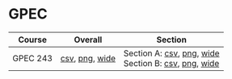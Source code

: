# GPEC

| Course | Overall | Section |
| ------ | ------- | ------- |
| GPEC 243 | [csv](https://github.com/UCSD-Historical-Enrollment-Data/2023Fall/blob/main/overall/GPEC%20243.csv), [png](https://raw.githubusercontent.com/UCSD-Historical-Enrollment-Data/2023Fall/main/plot_overall/GPEC%20243.png), [wide](https://raw.githubusercontent.com/UCSD-Historical-Enrollment-Data/2023Fall/main/plot_overall_wide/GPEC%20243.png) | Section A: [csv](https://github.com/UCSD-Historical-Enrollment-Data/2023Fall/blob/main/section/GPEC%20243_A.csv), [png](https://raw.githubusercontent.com/UCSD-Historical-Enrollment-Data/2023Fall/main/plot_section/GPEC%20243_A.png), [wide](https://raw.githubusercontent.com/UCSD-Historical-Enrollment-Data/2023Fall/main/plot_section_wide/GPEC%20243_A.png)<br>Section B: [csv](https://github.com/UCSD-Historical-Enrollment-Data/2023Fall/blob/main/section/GPEC%20243_B.csv), [png](https://raw.githubusercontent.com/UCSD-Historical-Enrollment-Data/2023Fall/main/plot_section/GPEC%20243_B.png), [wide](https://raw.githubusercontent.com/UCSD-Historical-Enrollment-Data/2023Fall/main/plot_section_wide/GPEC%20243_B.png) |

